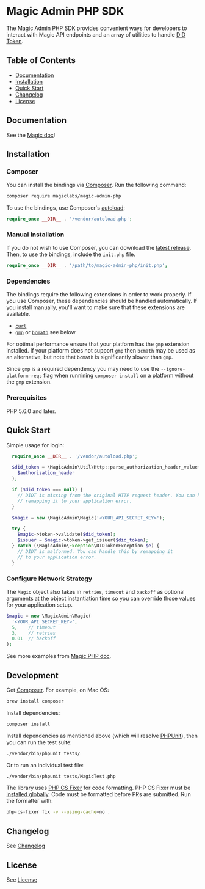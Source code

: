 # Magic Admin PHP SDK

The Magic Admin PHP SDK provides convenient ways for developers to interact with Magic API endpoints and an array of utilities to handle [DID Token](https://docs.magic.link/tutorials/decentralized-id).

## Table of Contents

* [Documentation](#documentation)
* [Installation](#installation)
* [Quick Start](#quick-start)
* [Changelog](#changelog)
* [License](#license)

## Documentation
See the [Magic doc](https://docs.magic.link/admin-sdk/php)!

## Installation

### Composer

You can install the bindings via [Composer](https://getcomposer.org/). Run the following command:

```bash
composer require magiclabs/magic-admin-php
```

To use the bindings, use Composer's [autoload](https://getcomposer.org/doc/01-basic-usage.md#autoloading):

```php
require_once __DIR__ . '/vendor/autoload.php';
```

### Manual Installation

If you do not wish to use Composer, you can download the [latest release](https://github.com/magiclabs/magic-admin-php). Then, to use the bindings, include the `init.php` file.

```php
require_once __DIR__ . '/path/to/magic-admin-php/init.php';
```

### Dependencies

The bindings require the following extensions in order to work properly. If you use Composer, these dependencies should be handled automatically. If you install manually, you'll want to make sure that these extensions are available.

- [`curl`](https://secure.php.net/manual/en/book.curl.php)
- [`gmp`](https://www.php.net/manual/en/book.gmp.php) or [`bcmath`](https://www.php.net/manual/en/book.bc.php) see below

For optimal performance ensure that your platform has the `gmp` extension installed. If your platform does not support `gmp` then `bcmath` may be used as an alternative, but note that `bcmath` is significantly slower than `gmp`.

Since `gmp` is a required dependency you may need to use the `--ignore-platform-reqs` flag when runnining `composer install` on a platform without the `gmp` extension.

### Prerequisites

PHP 5.6.0 and later.

## Quick Start

Simple usage for login:

```php
  require_once __DIR__ . '/vendor/autoload.php';

  $did_token = \MagicAdmin\Util\Http::parse_authorization_header_value(
    $authorization_header
  );

  if ($did_token === null) {
    // DIDT is missing from the original HTTP request header. You can handle this by
    // remapping it to your application error.
  }

  $magic = new \MagicAdmin\Magic('<YOUR_API_SECRET_KEY>');

  try {
    $magic->token->validate($did_token);
    $issuer = $magic->token->get_issuer($did_token);
  } catch (\MagicAdmin\Exception\DIDTokenException $e) {
    // DIDT is malformed. You can handle this by remapping it
    // to your application error.
  }
```

### Configure Network Strategy

The `Magic` object also takes in `retries`, `timeout` and `backoff` as optional arguments at the object instantiation time so you can override those values for your application setup.

```php
$magic = new \MagicAdmin\Magic(
  '<YOUR_API_SECRET_KEY>',
  5,    // timeout
  3,    // retries
  0.01  // backoff
);
```

See more examples from [Magic PHP doc](https://docs.magic.link/admin-sdk/php/examples/user-signup).

## Development

Get [Composer](https://getcomposer.org/). For example, on Mac OS:

```bash
brew install composer
```

Install dependencies:

```bash
composer install
```

Install dependencies as mentioned above (which will resolve [PHPUnit](http://packagist.org/packages/phpunit/phpunit)), then you can run the test suite:

```bash
./vendor/bin/phpunit tests/
```

Or to run an individual test file:

```bash
./vendor/bin/phpunit tests/MagicTest.php
```

The library uses [PHP CS Fixer](https://github.com/FriendsOfPHP/PHP-CS-Fixer) for code formatting.
PHP CS Fixer must be [installed globally](https://cs.symfony.com/doc/installation.html).
Code must be formatted before PRs are submitted. Run the formatter with:

```bash
php-cs-fixer fix -v --using-cache=no .
```

## Changelog

See [Changelog](./CHANGELOG.md)

## License

See [License](./LICENSE.txt)
